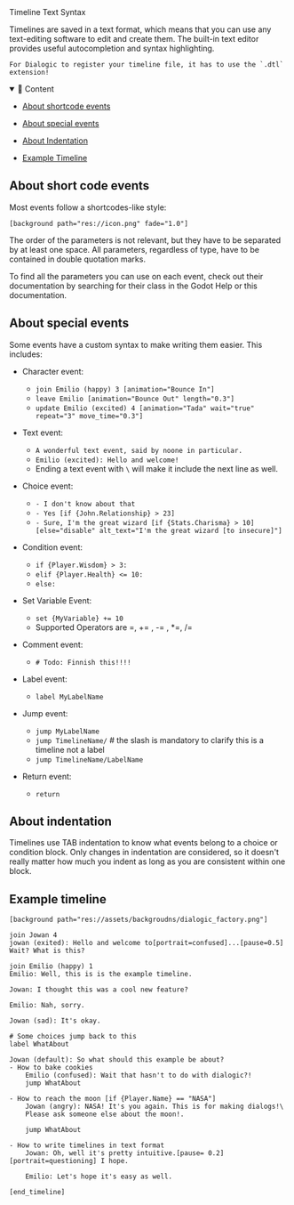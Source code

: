 <div class="header-banner dawn">
     <div class="header-label dawn">Timeline Text Syntax</div>
</div>

Timelines are saved in a text format, which means that you can use any text-editing software to edit and create them. The built-in text editor provides useful autocompletion and syntax highlighting.

```admonish info
For Dialogic to register your timeline file, it has to use the `.dtl` extension!
```

<details open>
<summary>📜 Content</summary>

- [About shortcode events](#about-shortcode-events)

- [About special events](#about-special-events)

- [About Indentation](#about-indentation)

- [Example Timeline](#Example-timeline)

  </details>

## About short code events

Most events follow a shortcodes-like style:

```dtl
[background path="res://icon.png" fade="1.0"]
```

The order of the parameters is not relevant, but they have to be separated by at least one space. All parameters, regardless of type, have to be contained in double quotation marks.

To find all the parameters you can use on each event, check out their documentation by searching for their class in the Godot Help or this documentation.

## About special events

Some events have a custom syntax to make writing them easier. This includes:

- Character event:

  - `join Emilio (happy) 3 [animation="Bounce In"]`
  - `leave Emilio [animation="Bounce Out" length="0.3"]`
  - `update Emilio (excited) 4 [animation="Tada" wait="true" repeat="3" move_time="0.3"]`

- Text event: 

  - `A wonderful text event, said by noone in particular.`
  - `Emilio (excited): Hello and welcome!`
  - Ending a text event with `\` will make it include the next line as well.

- Choice event:

  - `- I don't know about that`
  - `- Yes [if {John.Relationship} > 23]`
  - `- Sure, I'm the great wizard [if {Stats.Charisma} > 10] [else="disable" alt_text="I'm the great wizard [to insecure]"]`

- Condition event:

  - `if {Player.Wisdom} > 3:`
  - `elif {Player.Health} <= 10:`
  - `else:`

- Set Variable Event:

  - `set {MyVariable} += 10`
  - Supported Operators are =, += , -= , *=, /=

- Comment event:

  - `# Todo: Finnish this!!!!`

- Label event:

  - `label MyLabelName`

- Jump event:

  - `jump MyLabelName`
  - `jump TimelineName/` # the slash is mandatory to clarify this is a timeline not a label
  - `jump TimelineName/LabelName`

- Return event:

  - `return`

## About indentation

Timelines use TAB indentation to know what events belong to a choice or condition block. Only changes in indentation are considered, so it doesn't really matter how much you indent as long as you are consistent within one block.

## Example timeline

```dtl
[background path="res://assets/backgroudns/dialogic_factory.png"]

join Jowan 4
jowan (exited): Hello and welcome to[portrait=confused]...[pause=0.5] Wait? What is this?

join Emilio (happy) 1
Emilio: Well, this is is the example timeline.

Jowan: I thought this was a cool new feature?

Emilio: Nah, sorry.

Jowan (sad): It's okay.

# Some choices jump back to this
label WhatAbout

Jowan (default): So what should this example be about?
- How to bake cookies
    Emilio (confused): Wait that hasn't to do with dialogic?!
    jump WhatAbout

- How to reach the moon [if {Player.Name} == "NASA"]
    Jowan (angry): NASA! It's you again. This is for making dialogs!\
    Please ask someone else about the moon!.
    
    jump WhatAbout

- How to write timelines in text format
    Jowan: Oh, well it's pretty intuitive.[pause= 0.2][portrait=questioning] I hope.
    
    Emilio: Let's hope it's easy as well.

[end_timeline]
```
